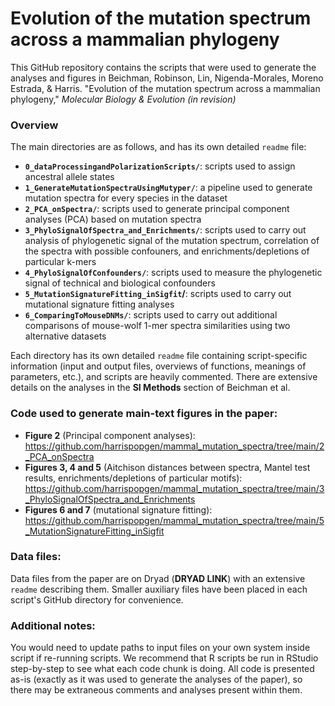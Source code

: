 # Evolution of the mutation spectrum across a mammalian phylogeny

This GitHub repository contains the scripts that were used to generate the analyses and figures in Beichman, Robinson, Lin, Nigenda-Morales, Moreno Estrada, & Harris. 
"Evolution of the mutation spectrum across a mammalian phylogeny," _Molecular Biology & Evolution (in revision)_

### Overview
The main directories are as follows, and has its own detailed `readme` file:

* **`0_dataProcessingandPolarizationScripts/`**: scripts used to assign ancestral allele states 
* **`1_GenerateMutationSpectraUsingMutyper/`**: a pipeline used to generate mutation spectra for every species in the dataset
* **`2_PCA_onSpectra/`**: scripts used to generate principal component analyses (PCA) based on mutation spectra
* **`3_PhyloSignalOfSpectra_and_Enrichments/`**: scripts used to carry out analysis of phylogenetic signal of the mutation spectrum, correlation of the spectra with possible confouners, and enrichments/depletions of particular k-mers
* **`4_PhyloSignalOfConfounders/`**: scripts used to measure the phylogenetic signal of technical and biological confounders
* **`5_MutationSignatureFitting_inSigfit`/**: scripts used to carry out mutational signature fitting analyses
* **`6_ComparingToMouseDNMs/`**: scripts used to carry out additional comparisons of mouse-wolf 1-mer spectra similarities using two alternative datasets


Each directory has its own detailed `readme` file containing script-specific information (input and output files, overviews of functions, meanings of parameters, etc.), and scripts are heavily commented. There are extensive details on the analyses in the **SI Methods** section of Beichman et al.

### Code used to generate main-text figures in the paper:
* **Figure 2** (Principal component analyses): https://github.com/harrispopgen/mammal_mutation_spectra/tree/main/2_PCA_onSpectra
* **Figures 3, 4 and 5** (Aitchison distances between spectra, Mantel test results, enrichments/depletions of particular motifs): https://github.com/harrispopgen/mammal_mutation_spectra/tree/main/3_PhyloSignalOfSpectra_and_Enrichments
* **Figures 6 and 7** (mutational signature fitting): https://github.com/harrispopgen/mammal_mutation_spectra/tree/main/5_MutationSignatureFitting_inSigfit

### Data files:

Data files from the paper are on Dryad (**DRYAD LINK**) with an extensive `readme` describing them. Smaller auxiliary files have been placed in each script's GitHub directory for convenience. 


### Additional notes: 
You would need to update paths to input files on your own system inside script if re-running scripts. We recommend that R scripts be run in RStudio step-by-step to see what each code chunk is doing. All code is presented as-is (exactly as it was used to generate the analyses of the paper), so there may be extraneous comments and analyses present within them.
